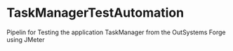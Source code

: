 # TaskManagerTestAutomation
Pipelin for Testing the application TaskManager from the OutSystems Forge using JMeter
